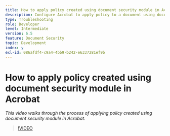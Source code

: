 ```yaml
---
title: How to apply policy created using document security module in Acrobat
description: Configure Acrobat to apply policy to a document using document security
type: Troubleshooting
role: Developer
level: Intermediate
version: 6.5
feature: Document Security
topic: Development
index: y
exl-id: 086afdf4-c9a4-4bb9-b242-e6337281ef9b
---
```

# How to apply policy created using document security module in Acrobat

*This video walks through the process of applying policy created using document security module in Acrobat.*

>[!VIDEO](https://video.tv.adobe.com/v/335486?quality=9&learn=on)
